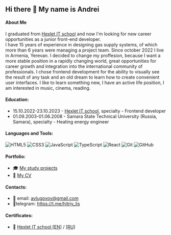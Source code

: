 ## Hi there 👋 My name is Andrei
#### About Me
I graduated from [Hexlet IT school](https://github.com/Hexlet) and now I'm looking for new career opportunities as a junior front-end developer.  
I have 15 years of experience in designing gas supply systems, of which more than 6 years were managing a project team. Since october 2022 I live in Armenia, Yerevan. I decided to change my proffesion, because I want a more stable position in a rapidly changing world, great opportunities for career growth and integration into the international community of professionals. I chose frontend development for the ability to visually see the result of any task and an old dream to learn how to create convenient user interfaces. I like to learn something new, I have an active life position, I am interested in music, cinema, reading.

#### Education:
- 15.10.2022-23.10.2023 - [Hexlet IT school](https://github.com/Hexlet), specialty - Frontend developer
- 01.09.2003-01.06.2008 - Samara State Technical University (Russia, Samara), specialty - Heating energy engineer

#### Languages and Tools:
![HTML5](https://img.shields.io/badge/html5-%23E34F26.svg?style=for-the-badge&logo=html5&logoColor=white)
![CSS3](https://img.shields.io/badge/css3-%231572B6.svg?style=for-the-badge&logo=css3&logoColor=white)
![JavaScript](https://img.shields.io/badge/javascript-%23323330.svg?style=for-the-badge&logo=javascript&logoColor=%23F7DF1E)
![TypeScript](https://img.shields.io/badge/typescript-%23007ACC.svg?style=for-the-badge&logo=typescript&logoColor=white)
![React](https://img.shields.io/badge/react-%2320232a.svg?style=for-the-badge&logo=react&logoColor=%2361DAFB)
![Git](https://img.shields.io/badge/git-%23F05033.svg?style=for-the-badge&logo=git&logoColor=white)
![GitHub](https://img.shields.io/badge/github-%23121011.svg?style=for-the-badge&logo=github&logoColor=white)

#### Portfolio:
- 🎓 [My study projects](https://github.com/stars/hitriylis/lists/study)
- 📄 [My CV](https://cv.hexlet.io/ru/resumes/2091)

#### Contacts:
- 📧 email: avlugovov@gmail.com
- 📱telegram: https://t.me/hitriy_lis

#### Certificates:
- 📜 [Hexlet IT school [EN]](https://chat.hexlet.io/files/kwn4x5bdkjgm9fwj5mxk361oia/public?h=0t8Vu1bSjBWjdzFYXaC8I-tG9hyr2o0Q2JHCWlr6I3U) / [[RU]](https://chat.hexlet.io/files/cod7yrjax7nexjb5zh13d5p1yr/public?h=sXnW8nA-bWaUE8k5CvIHVgwWw8mwoVUJ7aeILyeTtbw)
  

